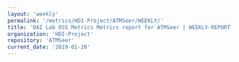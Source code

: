 ```yaml
---
layout: 'weekly'
permalink: '/metrics/HDI-Project/ATMSeer/WEEKLY/'
title: 'DAI Lab OSS Metrics Metrics report for ATMSeer | WEEKLY-REPORT-2019-01-20'
organization: 'HDI-Project'
repository: 'ATMSeer'
current_date: '2019-01-20'
---
```

